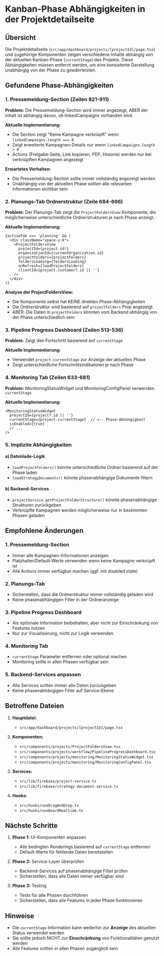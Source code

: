 # Kanban-Phase Abhängigkeiten in der Projektdetailseite

## Übersicht
Die Projektdetailseite (`src/app/dashboard/projects/[projectId]/page.tsx`) und zugehörige Komponenten zeigen verschiedene Inhalte abhängig von der aktuellen Kanban-Phase (`currentStage`) des Projekts. Diese Abhängigkeiten müssen entfernt werden, um eine konsistente Darstellung unabhängig von der Phase zu gewährleisten.

## Gefundene Phase-Abhängigkeiten

### 1. **Pressemeldung-Section (Zeilen 821-911)**
**Problem:** Die Pressemeldung-Section wird immer angezeigt, ABER der Inhalt ist abhängig davon, ob linkedCampaigns vorhanden sind.

**Aktuelle Implementierung:**
- Die Section zeigt "Keine Kampagne verknüpft" wenn `linkedCampaigns.length === 0`
- Zeigt erweiterte Kampagnen-Details nur wenn `linkedCampaigns.length > 0`
- Actions (Freigabe-Seite, Link kopieren, PDF, Historie) werden nur bei verknüpften Kampagnen angezeigt

**Erwartetes Verhalten:**
- Die Pressemeldung-Section sollte immer vollständig angezeigt werden
- Unabhängig von der aktuellen Phase sollten alle relevanten Informationen sichtbar sein

### 2. **Planungs-Tab Ordnerstruktur (Zeile 684-696)**
**Problem:** Der Planungs-Tab zeigt die `ProjectFoldersView` Komponente, die möglicherweise unterschiedliche Ordnerstrukturen je nach Phase anzeigt.

**Aktuelle Implementierung:**
```tsx
{activeTab === 'planning' && (
  <div className="space-y-6">
    <ProjectFoldersView
      projectId={project.id!}
      organizationId={currentOrganization.id}
      projectFolders={projectFolders}
      foldersLoading={foldersLoading}
      onRefresh={loadProjectFolders}
      clientId={project.customer?.id || ''}
    />
  </div>
)}
```

**Analyse der ProjectFoldersView:**
- Die Komponente selbst hat KEINE direkten Phase-Abhängigkeiten
- Die Ordnerstruktur wird basierend auf `projectFolders` Prop angezeigt
- ABER: Die Daten in `projectFolders` könnten vom Backend abhängig von der Phase unterschiedlich sein

### 3. **Pipeline Progress Dashboard (Zeilen 513-536)**
**Problem:** Zeigt den Fortschritt basierend auf `currentStage`

**Aktuelle Implementierung:**
- Verwendet `project.currentStage` zur Anzeige der aktuellen Phase
- Zeigt unterschiedliche Fortschrittsindikatoren je nach Phase

### 4. **Monitoring Tab (Zeilen 633-681)**
**Problem:** MonitoringStatusWidget und MonitoringConfigPanel verwenden `currentStage`

**Aktuelle Implementierung:**
```tsx
<MonitoringStatusWidget
  projectId={project?.id || ''}
  currentStage={project.currentStage}  // <-- Phase-Abhängigkeit
  isEnabled={true}
  // ...
/>
```

### 5. **Implizite Abhängigkeiten**

#### a) Datenlade-Logik
- `loadProjectFolders()` könnte unterschiedliche Ordner basierend auf der Phase laden
- `loadStrategyDocuments()` könnte phasenabhängige Dokumente filtern

#### b) Backend-Services
- `projectService.getProjectFolderStructure()` könnte phasenabhängige Strukturen zurückgeben
- Verknüpfte Kampagnen werden möglicherweise nur in bestimmten Phasen geladen

## Empfohlene Änderungen

### 1. Pressemeldung-Section
- Immer alle Kampagnen-Informationen anzeigen
- Platzhalter/Default-Werte verwenden wenn keine Kampagne verknüpft ist
- Alle Actions immer verfügbar machen (ggf. mit disabled state)

### 2. Planungs-Tab
- Sicherstellen, dass die Ordnerstruktur immer vollständig geladen wird
- Keine phasenabhängigen Filter in der Ordneranzeige

### 3. Pipeline Progress Dashboard
- Als optionale Information beibehalten, aber nicht zur Einschränkung von Features nutzen
- Nur zur Visualisierung, nicht zur Logik verwenden

### 4. Monitoring Tab
- `currentStage` Parameter entfernen oder optional machen
- Monitoring sollte in allen Phasen verfügbar sein

### 5. Backend-Services anpassen
- Alle Services sollten immer alle Daten zurückgeben
- Keine phasenabhängigen Filter auf Service-Ebene

## Betroffene Dateien

1. **Hauptdatei:**
   - `src/app/dashboard/projects/[projectId]/page.tsx`

2. **Komponenten:**
   - `src/components/projects/ProjectFoldersView.tsx`
   - `src/components/projects/workflow/PipelineProgressDashboard.tsx`
   - `src/components/projects/monitoring/MonitoringStatusWidget.tsx`
   - `src/components/projects/monitoring/MonitoringConfigPanel.tsx`

3. **Services:**
   - `src/lib/firebase/project-service.ts`
   - `src/lib/firebase/strategy-document-service.ts`

4. **Hooks:**
   - `src/hooks/useDragAndDrop.ts`
   - `src/hooks/useBoardRealtime.ts`

## Nächste Schritte

1. **Phase 1:** UI-Komponenten anpassen
   - Alle bedingten Renderings basierend auf `currentStage` entfernen
   - Default-Werte für fehlende Daten bereitstellen

2. **Phase 2:** Service-Layer überprüfen
   - Backend-Services auf phasenabhängige Filter prüfen
   - Sicherstellen, dass alle Daten immer verfügbar sind

3. **Phase 3:** Testing
   - Tests für alle Phasen durchführen
   - Sicherstellen, dass alle Features in jeder Phase funktionieren

## Hinweise

- Die `currentStage` Information kann weiterhin zur **Anzeige** des aktuellen Status verwendet werden
- Sie sollte jedoch NICHT zur **Einschränkung** von Funktionalitäten genutzt werden
- Alle Features sollten in allen Phasen zugänglich sein